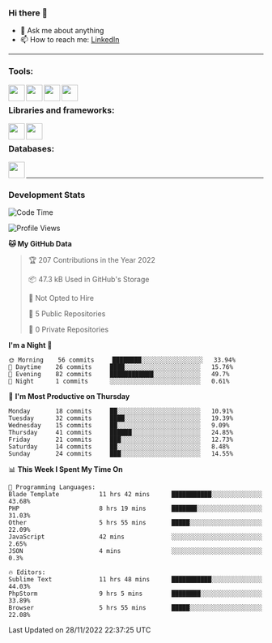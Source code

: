 ### Hi there 👋

<!-- - 🔭 I’m currently working on [huyviet] -->
- 💬 Ask me about anything
- 📫 How to reach me: [LinkedIn]
<!-- - ⚡ Fun fact: abc -->

---

### Tools:
<img align='left' height="32" width="32" src="https://cdn.jsdelivr.net/npm/simple-icons@4.8.0/icons/phpstorm.svg" />
<img align='left' height="32" width="32" src="https://cdn.jsdelivr.net/npm/simple-icons@4.8.0/icons/sublimetext.svg" />
<img align='left' height="32" width="32" src="https://cdn.jsdelivr.net/npm/simple-icons@4.8.0/icons/laragon.svg" />
<img align='left' height="32" width="32" src="https://cdn.jsdelivr.net/npm/simple-icons@4.8.0/icons/xampp.svg" />
<br>

### Libraries and frameworks:
<img align='left' height="32" width="32" src="https://cdn.jsdelivr.net/npm/simple-icons@4.8.0/icons/laravel.svg" />
<img align='left' height="32" width="32" src="https://cdn.jsdelivr.net/npm/simple-icons@4.8.0/icons/jquery.svg" />
<br>

### Databases:
<img align='left' height="32" width="32" src="https://cdn.jsdelivr.net/npm/simple-icons@4.8.0/icons/mysql.svg" />
<br>

---
### Development Stats
<!--START_SECTION:waka-->
![Code Time](http://img.shields.io/badge/Code%20Time-449%20hrs%2010%20mins-blue)

![Profile Views](http://img.shields.io/badge/Profile%20Views-6-blue)

**🐱 My GitHub Data** 

> 🏆 207 Contributions in the Year 2022
 > 
> 📦 47.3 kB Used in GitHub's Storage 
 > 
> 🚫 Not Opted to Hire
 > 
> 📜 5 Public Repositories 
 > 
> 🔑 0 Private Repositories  
 > 
**I'm a Night 🦉** 

```text
🌞 Morning    56 commits     ████████░░░░░░░░░░░░░░░░░   33.94% 
🌆 Daytime    26 commits     ████░░░░░░░░░░░░░░░░░░░░░   15.76% 
🌃 Evening    82 commits     ████████████░░░░░░░░░░░░░   49.7% 
🌙 Night      1 commits      ░░░░░░░░░░░░░░░░░░░░░░░░░   0.61%

```
📅 **I'm Most Productive on Thursday** 

```text
Monday       18 commits     ██░░░░░░░░░░░░░░░░░░░░░░░   10.91% 
Tuesday      32 commits     ████░░░░░░░░░░░░░░░░░░░░░   19.39% 
Wednesday    15 commits     ██░░░░░░░░░░░░░░░░░░░░░░░   9.09% 
Thursday     41 commits     ██████░░░░░░░░░░░░░░░░░░░   24.85% 
Friday       21 commits     ███░░░░░░░░░░░░░░░░░░░░░░   12.73% 
Saturday     14 commits     ██░░░░░░░░░░░░░░░░░░░░░░░   8.48% 
Sunday       24 commits     ███░░░░░░░░░░░░░░░░░░░░░░   14.55%

```


📊 **This Week I Spent My Time On** 

```text
💬 Programming Languages: 
Blade Template           11 hrs 42 mins      ███████████░░░░░░░░░░░░░░   43.68% 
PHP                      8 hrs 19 mins       ███████░░░░░░░░░░░░░░░░░░   31.03% 
Other                    5 hrs 55 mins       █████░░░░░░░░░░░░░░░░░░░░   22.09% 
JavaScript               42 mins             ░░░░░░░░░░░░░░░░░░░░░░░░░   2.65% 
JSON                     4 mins              ░░░░░░░░░░░░░░░░░░░░░░░░░   0.3%

🔥 Editors: 
Sublime Text             11 hrs 48 mins      ███████████░░░░░░░░░░░░░░   44.03% 
PhpStorm                 9 hrs 5 mins        ████████░░░░░░░░░░░░░░░░░   33.89% 
Browser                  5 hrs 55 mins       █████░░░░░░░░░░░░░░░░░░░░   22.08%

```


 Last Updated on 28/11/2022 22:37:25 UTC
<!--END_SECTION:waka-->

[huyviet]: https://huyviet.vn/
[LinkedIn]: https://www.linkedin.com/in/huy-nguyễn-733a23246/
